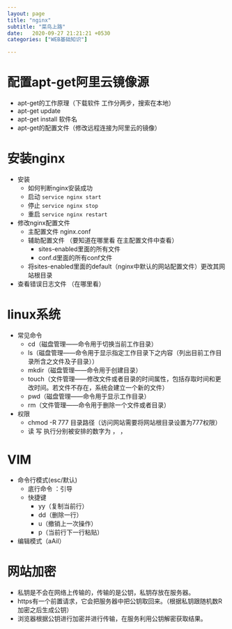 ```yaml
---
layout: page
title: "nginx"
subtitle: "菜鸟上路"
date:   2020-09-27 21:21:21 +0530
categories: ["WEB基础知识"]

---
```


# 配置apt-get阿里云镜像源
- apt-get的工作原理（下载软件 工作分两步，搜索在本地）
- apt-get update
- apt-get install 软件名
- apt-get的配置文件（修改远程连接为阿里云的镜像）

# 安装nginx
- 安装 
	- 如何判断nginx安装成功
	- 启动 `service nginx start`
	- 停止 `service nginx stop`
	- 重启 `service nginx restart`
- 修改nginx配置文件
	- 主配置文件 nginx.conf
	- 辅助配置文件 （要知道在哪里看 在主配置文件中查看）
		- sites-enabled里面的所有文件
		- conf.d里面的所有conf文件
	- 将sites-enabled里面的default（nginx中默认的网站配置文件）更改其网站根目录
- 查看错误日志文件 （在哪里看）

# linux系统
- 常见命令
	- cd（磁盘管理——命令用于切换当前工作目录）
	- ls（磁盘管理——命令用于显示指定工作目录下之内容（列出目前工作目录所含之文件及子目录））
	- mkdir（磁盘管理——命令用于创建目录）
	- touch（文件管理——修改文件或者目录的时间属性，包括存取时间和更改时间。若文件不存在，系统会建立一个新的文件）
	- pwd（磁盘管理——命令用于显示工作目录）
	- rm（文件管理——命令用于删除一个文件或者目录）
- 权限
	- chmod -R 777 目录路径（访问网站需要将网站根目录设置为777权限）
	- 读 写 执行分别被安排的数字为 ， ， 

# VIM
- 命令行模式(esc/默认)
	- 底行命令 ：引导
	- 快捷键
		- yy（复制当前行）
		- dd（删除一行）
		- u（撤销上一次操作）
		- p（当前行下一行粘贴）
- 编辑模式（aAiI）

# 网站加密
- 私钥是不会在网络上传输的，传输的是公钥，私钥存放在服务器。
- https有一个前置请求，它会把服务器中把公钥取回来。（根据私钥跟随机数R加密之后生成公钥）
- 浏览器根据公钥进行加密并进行传输，在服务利用公钥解密获取结果。